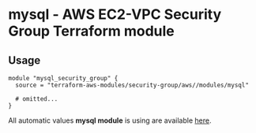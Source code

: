 # mysql - AWS EC2-VPC Security Group Terraform module

## Usage

```hcl
module "mysql_security_group" {
  source = "terraform-aws-modules/security-group/aws//modules/mysql"

  # omitted...
}
```

All automatic values **mysql module** is using are available [here](https://github.com/terraform-aws-modules/terraform-aws-security-group/blob/master/modules/mysql/auto_values.tf).
